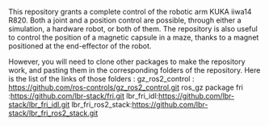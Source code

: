 This repository grants a complete control of the robotic arm KUKA iiwa14 R820. Both a joint and a position control are possible, through either a simulation, a hardware robot, or both of them. The repository is also useful to control the position of a magnetic capsule in a maze, thanks to a magnet positioned at the end-effector of the robot. 

However, you will need to clone other packages to make the repository work, and pasting them in the corresponding folders of the repository. 
Here is the list of the links of those folders : 
gz_ros2_control : https://github.com/ros-controls/gz_ros2_control.git
ros_gz package
fri :https://github.com/lbr-stack/fri.git
lbr_fri_idl:https://github.com/lbr-stack/lbr_fri_idl.git
lbr_fri_ros2_stack:https://github.com/lbr-stack/lbr_fri_ros2_stack.git

